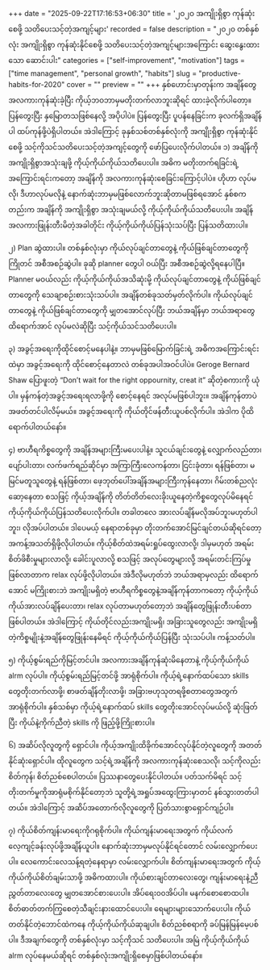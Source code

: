 +++
date = "2025-09-22T17:16:53+06:30"
title = '၂၀၂၀ အကျိုးရှိစွာ ကုန်ဆုံးစေဖို့ သတိပေးသင့်တဲ့အကျင့်များ'
recorded = false
description = "၂၀၂၀ တစ်နှစ်လုံး အကျိုးရှိစွာ ကုန်ဆုံးနိုင်စေဖို့ သတိပေးသင့်တဲ့အကျင့်များအကြောင်း ဆွေးနွေးထားသော ဆောင်းပါး"
categories = ["self-improvement", "motivation"]
tags = ["time management", "personal growth", "habits"]
slug = "productive-habits-for-2020"
cover = ""
preview = ""
+++
နှစ်ဟောင်းမှာတုန်းက အချိန်တွေအလကားကုန်ဆုံးခဲ့ပြီး ကိုယ့်ဘဝဘာမှမတိုးတက်လာဘူးဆိုရင် ထားခဲ့လိုက်ပါတော့။ ပြန်တွေးပြီး နှမြောတသဖြစ်နေလို့ အပိုပါပဲ။ ပြန်တွေးပြီး ပူပန်နေခြင်းက ခုလက်ရှိအချိန်ပါ ထပ်ကုန်ဖို့ပဲရှိပါတယ်။ အဲဒါကြောင့် ခုနှစ်သစ်တစ်နှစ်လုံးကို အကျိုးရှိစွာ ကုန်ဆုံးနိုင်စေဖို့ သင့်ကိုသင်သတိပေးသင့်တဲ့အကျင့်တွေကို ဖော်ပြပေးလိုက်ပါတယ်။
၁) အချိန်ကို အကျိုးရှိစွာအသုံးချဖို့ ကိုယ့်ကိုယ်ကိုယ်သတိပေးပါ။
အဓိက မတိုးတက်ရခြင်းရဲ့အကြောင်းရင်းကတော့ အချိန်ကို အလကားကုန်ဆုံးစေခြင်းကြောင့်ပါပဲ။ ဟိုဟာ လုပ်မလို၊ ဒီဟာလုပ်မလိုနဲ့ နောက်ဆုံးဘာမှမဖြစ်လောက်ဘူးဆိုတာမဖြစ်ရအောင် နှစ်စကတည်းက အချိန်ကို အကျိုးရှိစွာ အသုံးချမယ်လို့ ကိုယ့်ကိုယ်ကိုယ်သတိပေးပါ။ အချိန်အလကားဖြုန်းတီးမိတဲ့အခါတိုင်း ကိုယ့်ကိုယ်ကိုယ်ပြန်သုံးသပ်ပြီး ပြန်သတိထားပါ။

၂) Plan ဆွဲထားပါ။
တစ်နှစ်လုံးမှာ ကိုယ်လုပ်ချင်တာတွေနဲ့ ကိုယ်ဖြစ်ချင်တာတွေကို ကြိုတင် အစီအစဉ်ဆွဲပါ။ ခုဆို planner တွေပါ ဝယ်ပြီး အစီအစဉ်ဆွဲလို့ရနေပါပြီ။ Planner မဝယ်လည်း ကိုယ့်ကိုယ်ကိုယ်အသိဆုံးမို့ ကိုယ်လုပ်ချင်တာတွေနဲ့ ကိုယ်ဖြစ်ချင်တာတွေကို သေချာစဉ်းစားသုံးသပ်ပါ။ အချိန်တစ်ခုသတ်မှတ်လိုက်ပါ။ ကိုယ်လုပ်ချင်တာတွေနဲ့ ကိုယ်ဖြစ်ချင်တာတွေကို မျှတအောင်လုပ်ပြီး ဘယ်အချိန်မှာ ဘယ်အရာတွေထိရောက်အာင် လုပ်မလဲဆိုပြီး သင့်ကိုယ်သင်သတိပေးပါ။

၃) အခွင့်အရေးကိုထိုင်စောင့်မနေပါနဲ့။
ဘာမှမဖြစ်မြောက်ခြင်းရဲ့ အဓိကအကြောင်းရင်းထဲမှာ အခွင့်အရေးကို ထိုင်စောင့်နေတာလဲ တစ်ခုအပါအဝင်ပါပဲ။ Geroge Bernard Shaw ပြောဖူးတဲ့ “Don’t wait for the right oppournity, creat it” ဆိုတဲ့စကားကို ယုံပါ။ မှန်ကန်တဲ့အခွင့်အရေးရလာဖို့ကို စောင့်နေရင် အလုပ်မဖြစ်ပါဘူး။ အချိန်ကုန်တာပဲ အဖတ်တင်ပါလိမ့်မယ်။ အခွင့်အရေးကို ကိုယ်တိုင်ဖန်တီးယူပစ်လိုက်ပါ။ အဲဒါက ပိုထိရောက်ပါတယ်နော်။

၄) ဗာဟီရကိစ္စတွေကို အချိန်အများကြီးမပေးပါနဲ့။
သူငယ်ချင်းတွေနဲ့ လျှောက်လည်တာ၊ ပျော်ပါးတာ၊ လက်ဖက်ရည်ဆိုင်မှာ အကြာကြီးလေကန်တာ၊ ငြင်းခုံတာ၊ ရန်ဖြစ်တာ၊ မမြင်မတူသူတွေနဲ့ ရန်ဖြစ်တာ၊ ဖေ့ဘုတ်ပေါ်အချိန်အများကြီးကုန်နေတာ၊ ဂိမ်းတစ်ညလုံးဆော့နေတာ စသဖြင့် ကိုယ့်အချိန်ကို တိတ်တိတ်လေးခိုးယူနေတဲ့ကိစ္စတွေလုပ်မိနေရင် ကိုယ့်ကိုယ်ကိုယ်ပြန်သတိပေးလိုက်ပါ။ တခါတလေ အားလပ်ချိန်မလိုအပ်ဘူးမဟုတ်ပါဘူး၊ လိုအပ်ပါတယ်။ ဒါပေမယ့် နေရာတစ်ခုမှာ တိုးတက်အောင်မြင်ချင်တယ်ဆိုရင်တော့ အကန့်အသတ်ရှိဖို့လိုပါတယ်။ ကိုယ့်စိတ်ထဲအရမ်းရှုပ်ထွေးလာလို့၊ ဒါမှမဟုတ် အရမ်းစိတ်ဖိစီးမှုများလာလို့၊ ခေါင်းပူလာလို့ စသဖြင့် အလုပ်တွေများလို့ အရမ်းတင်းကြပ်မှုဖြစ်လာတာက relax လုပ်ဖို့လိုပါတယ်။ အဲဒီလိုမဟုတ်ဘဲ ဘယ်အရာမှလည်း ထိရောက်အောင် မကြိုးစားဘဲ အကျိုးမရှိတဲ့ ဗာဟီရကိစ္စတွေနဲ့အချိန်ကုန်တာကတော့ ကိုယ့်ကိုယ်ကိုယ်အားလပ်ချိန်ပေးတာ၊ relax လုပ်တာမဟုတ်တော့ဘဲ အချိန်တွေဖြုန်းတီးပစ်တာဖြစ်ပါတယ်။ အဲဒါကြောင့် ကိုယ်တိုင်လည်းအကျိုးမရှိ၊ အခြားသူတွေလည်း အကျိုးမရှိတဲ့ကိစ္စမျိုးနဲ့အချိန်တွေဖြုန်းနေမိရင် ကိုယ့်ကိုယ်ကိုယ်ပြန်ပြီး သုံးသပ်ပါ။ ကန့်သတ်ပါ။

၅) ကိုယ့်စွမ်းရည်ကိုမြင့်တင်ပါ။
အလကားအချိန်ကုန်ဆုံးမိနေတာနဲ့ ကိုယ့်ကိုယ်ကိုယ် alrm လုပ်ပါ။ ကိုယ့်စွမ်းရည်မြင့်တင်ဖို့ အာရုံစိုက်ပါ။ ကိုယ့်ရဲ့နောက်ထပ်သော skills တွေတိုးတက်လာဖို့၊ စာဖတ်ချိန်တိုးလာဖို့၊ အခြားဗဟုသုတရဖို့စတာတွေအတွက် အာရုံစိုက်ပါ။ နှစ်သစ်မှာ ကိုယ့်ရဲ့နောက်ထပ် skills တွေတိုးအောင်လုပ်မယ်လို့ ဆုံးဖြတ်ပြီး ကိုယ်နဲ့ကိုက်ညီတဲ့ skills ကို ဖြည့်ဖို့ကြိုးစားပါ။

၆) အဆိပ်လိုလူတွကို ရှောင်ပါ။
ကိုယ့်အကျိုးထိခိုက်အောင်လုပ်နိုင်တဲ့လူတွေကို အတတ်နိုင်ဆုံးရှောင်ပါ။ ထိုလူတွေက သင့်ရဲ့အချိန်ကို အလကားကုန်ဆုံးစေသလို၊ သင့်ကိုလည်း စိတ်ကုန်၊ စိတ်ညစ်စေပါတယ်။ ပြဿနာတွေပေးနိုင်ပါတယ်။ ပတ်သက်မိရင် သင့်တိုးတက်မှုကိုအာရုံမစိုက်နိုင်တော့ဘဲ သူတို့ရဲ့အရှုပ်အထွေးကြားမှာတင် နစ်သွားတတ်ပါတယ်။ အဲဒါကြောင့် အဆိပ်အတောက်လိုလူတွေကို ပြတ်သားစွာရှောင်ကျဉ်ပါ။

၇) ကိုယ်စိတ်ကျန်းမာရေးကိုဂရုစိုက်ပါ။
ကိုယ်ကျန်းမာရေးအတွက် ကိုယ်လက်လေ့ကျင့်ခန်းလုပ်ဖို့အချိန်ယူပါ။ နောက်ဆုံးဘာမှမလုပ်နိုင်ရင်တောင် လမ်းလျှောက်ပေးပါ။ လေကောင်းလေသန့်ရတဲ့နေရာမှာ လမ်းလျှောက်ပါ။ စိတ်ကျန်းမာရေးအတွက် ကိုယ့်ကိုယ်ကိုယ်စိတ်ချမ်းသာဖို့ အဓိကထားပါ။ ကိုယ်စားချင်တာလေးတွေ၊ ကျန်းမာရေးနဲ့ညီညွှတ်တာလေးတွေ မျှတအောင်စားပေးပါ။ အိပ်ရေး၀၀အိပ်ပါ။ မနက်စောစောထပါ။ စိတ်ဓာတ်တက်ကြွစေတဲ့သီချင်းနားထောင်ပေးပါ။ ရေများများသောက်ပေးပါ။ ကိုယ်တတ်နိုင်တဲ့ဘောင်ထဲကနေ ကိုယ့်ကိုယ်ကိုယ်ဆုချပါ။ စိတ်ညစ်စရာကို ခပ်မြန်မြန်မေ့ပစ်ပါ။
ဒီအချက်တွေကို တစ်နှစ်လုံးမှာ သင့်ကိုသင် သတိပေးပါ။ အမြဲ ကိုယ့်ကိုယ်ကိုယ် alrm လုပ်နေမယ်ဆိုရင် တစ်နှစ်လုံးအကျိုးရှိစေမှာဖြစ်ပါတယ်နော်။ 